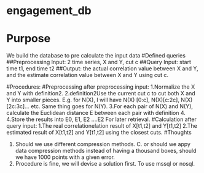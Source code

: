 # engagement_db
# Purpose
We  build the database to pre calculate the input data
#Defined queries
##Preprocessing Input: 2 time series, X and Y, cut c 
##Query Input: start time t1, end time t2 
##Output: the actual correlation value between X and Y, and the estimate correlation value between X and Y using cut c. 

#Procedures: 
#Preprocessing after preprocessing input: 
1.Normalize the X and Y with definition2. 
2.definition2Use the current cut c to cut both X and Y into smaller pieces. E.g. for N(X), I will have N(X) [0:c], N(X)[c:2c], N(X)[2c:3c]… etc. Same thing goes for N(Y). 
3.For each pair of N(X) and N(Y), calculate the Euclidean distance E between    each pair with definition 4. 
4.Store the results into E0, E1, E2 ….E2 For later retrieval. 
#Calculation after query input: 
1.The real correlationelation result of X[t1,t2] and Y[t1,t2]
2.The estimated result of X[t1,t2] and Y[t1,t2] using the closest cuts. 
#Thoughts
1. Should we use different compression methods. C. or should we appy data compression methods instead of having a thousand boxes, should we have 1000 points with a given error. 
2. Procedure is fine, we will devise a solution first. To use mssql or nosql. 



